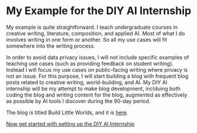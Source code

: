 # My Example for the DIY AI Internship

My example is quite straightforward. I teach undergraduate courses in creative writing, literature, composition, and applied AI. Most of what I do involves writing in one form or another. So all my use cases will fit somewhere into the writing process.

In order to avoid data privacy issues, I will not include specific examples of teaching use cases (such as providing feedback on student writing). Instead I will focus my use cases on public-facing writing where privacy is not an issue. For this purpose, I will start building a blog with frequent blog posts related to creative writing, world-building, and AI. My DIY AI internship will be my attempt to make blog development, inclduing both coding the blog and writing content for the blog, augmented as effectively as possible by AI tools I discover during the 90-day period.

The blog is titled Build Little Worlds, and it is [here](https://www.buildlittleworlds.com/).

[Now get started with setting up the DIY AI Internship](setting-it-up.md)
